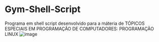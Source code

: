 # Gym-Shell-Script
Programa em shell script desenvolvido para a máteria de TÓPICOS ESPECIAIS EM PROGRAMAÇÃO DE COMPUTADORES: PROGRAMAÇÃO LINUX
![image](https://github.com/Pablo321123/Gym-Shell-Script/assets/47506848/373ee6ea-e0d8-45d7-912e-483f2510db15)
